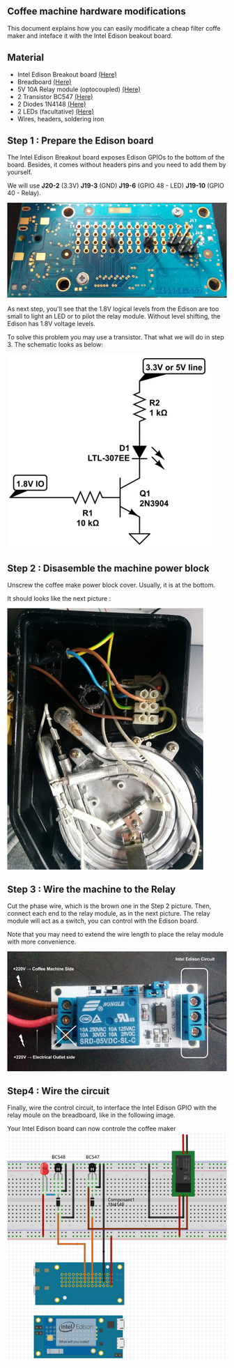 Coffee machine hardware modifications
-----

This document explains how you can easily modificate a cheap filter coffe maker and inteface it with the Intel Edison beakout board.

## Material
* Intel Edison Breakout board [(Here)](http://fr.farnell.com/intel/edi2bb-al-k/x86-edison-breakout-board-kit/dp/2499336)
* Breadboard [(Here)](http://fr.farnell.com/multicomp/mcbb400/carte-proto-sans-soudure-300v/dp/2395961?MER=BN-2395961)
* 5V 10A Relay module (optocoupled) [(Here)](http://fr.farnell.com/multicomp/bc547b/transistor-npn-to-92/dp/1574381?COM=main-search%20CMPNULL)
* 2 Transistor BC547 [(Here)](http://fr.farnell.com/multicomp/bc547b/transistor-npn-to-92/dp/1574381?COM=main-search%20CMPNULL)
* 2 Diodes 1N4148 [(Here)](http://fr.farnell.com/vishay/1n4148-tr/diode-de-redressement-standard/dp/1469384)
* 2 LEDs (facultative) [(Here)](http://fr.farnell.com/broadcom-limited/hlmp-3507/led-5mm-vert/dp/1003214?MER=BN-1003214)
* Wires, headers, soldering iron

## Step 1 : Prepare the Edison board
The Intel Edison Breakout board exposes Edison GPIOs to the bottom of the board. Besides, it comes without headers pins and you need to add them by yourself.

We will use **J20-2** (3.3V) **J19-3** (GND) **J19-6** (GPIO 48 - LED) **J19-10** (GPIO 40 - Relay).

![Edison Breakout Boad with soldered hearders](./images/edison-headers-small.png)

As next step, you'll see that the 1.8V logical levels from the Edison are too small to light an LED or to pilot the relay module. Without level shifting, the Edison has 1.8V voltage levels.

To solve this problem you may use a transistor. That what we will do in step 3.
The schematic looks as below:

![Transistor schematic](./images/trans-sch.png)

## Step 2 : Disasemble the machine power block

Unscrew the coffee make power block cover. Usually, it is at the bottom.

It should looks like the next picture :

![](./images/coffee-small.jpg)


## Step 3 : Wire the machine to the Relay

Cut the phase wire, which is the brown one in the Step 2 picture.
Then, connect each end to the relay module, as in the next picture. The relay module will act as a switch, you can control with the Edison board.

Note that you may need to extend the wire length to place the relay module with more convenience.

![](./images/relay-pw.png)


## Step4 : Wire the circuit

Finally, wire the control circuit, to interface the Intel Edison GPIO with the relay moule on the breadboard, like in the following image.

Your Intel Edison board can now controle the coffee maker
![](./images/edison-coffee_bb.png)

